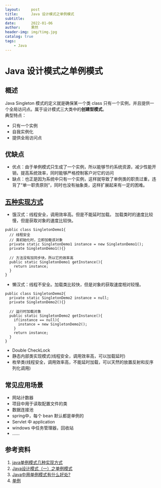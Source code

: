 ```yaml
---
layout:     post
title:      Java 设计模式之单例模式
subtitle:   
date:       2022-01-06
author:     果然
header-img: img/timg.jpg
catalog: true
tags:
    - Java
---  
```


# Java 设计模式之单例模式  
## 概述  
Java Singleton 模式的定义就是确保某一个类 class 只有一个实例，并且提供一个全局访问点。属于设计模式三大类中的**创建型模式**。  
典型特点：  
* 只有一个实例   
* 自我实例化  
* 提供全局访问点  

## 优缺点  
* 优点：由于单例模式只生成了一个实例，所以能够节约系统资源，减少性能开销，提高系统效率，同时能够严格控制客户对它的访问  
* 缺点：也正是因为系统中只有一个实例，这样就导致了单例类的职责过重，违背了“单一职责原则”，同时也没有抽象类，这样扩展起来有一定的困难。  

## [五种实现方式](https://www.cnblogs.com/ngy0217/p/9006716.html)  
* 饿汉式：线程安全，调用效率高。但是不能延时加载。 加载类时的速度比较慢，但是获取对象的速度比较快。 
```
public class SingletonDemo1{
  // 线程安全
  // 类初始化时，立即加载该对象
  private static SingletonDemo1 instance = new SingletonDemo1();
  private SingletonDemo1(){}
  
  // 方法没有加同步块，所以它的效率高
  public static SingletonDemo1 getInstance(){
    return instance;
  }
}
```  

* 懒汉式：线程不安全。加载类比较快，但是对象的获取速度相对较慢。 
```
public class SingletonDemo2{
  private static SingletonDemo2 instance = null;
  private SingletonDemo2(){}
  
  // 运行时加载对象
  public static SingletonDemo2 getInstance(){
    if(instance == null){
      instance = new SingletonDemo2();
    }
    return instance;
  }
}
```  
* Double CheckLock  
* 静态内部类实现模式(线程安全，调用效率高，可以加载延时)  
* 枚举类(线程安全，调用效率高，不能延时加载，可以天然的放置反射和反序列化调用)  
  
## 常见应用场景  
* 网站计数器  
* 项目中用于读取配置文件的类  
* 数据连接池  
* spring中，每个 bean 默认都是单例的  
* Servlet 中 application  
* windows 中任务管理器，回收站
* ……  

## 参考资料  
1. [java单例模式几种实现方式](https://www.cnblogs.com/ngy0217/p/9006716.html)  
2. [Java设计模式（一）之单例模式](https://www.jianshu.com/p/3f5eb3e0b050)  
3. [Java中用单例模式有什么好处?](https://www.cnblogs.com/tangxiao1996/p/7899393.html)  
4. [单例](https://www.liaoxuefeng.com/wiki/1252599548343744/1281319214514210)
